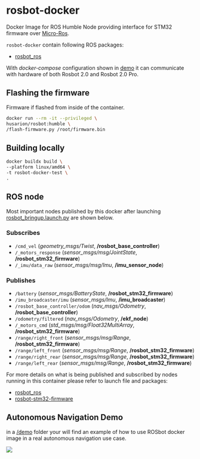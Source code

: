 # rosbot-docker

Docker Image for ROS Humble Node providing interface for STM32 firmware over [Micro-Ros](https://micro.ros.org/).

`rosbot-docker` contain following ROS packages:
- [rosbot_ros](https://github.com/husarion/rosbot_ros/tree/humble)

With *docker-compose* configuration shown in [demo](./demo) it can communicate with hardware of both Rosbot 2.0 and Rosbot 2.0 Pro.

## Flashing the firmware

Firmware if flashed from inside of the container.

``` bash
docker run --rm -it --privileged \
husarion/rosbot:humble \
/flash-firmware.py /root/firmware.bin
```

## Building locally

``` bash
docker buildx build \
--platform linux/amd64 \
-t rosbot-docker-test \
.
```

<!-- ## Configuring Orbbec Astra

In *docker-compose.yaml* you have to change `device` passed to docker. For more information refer to `astra-docker` [README.md](https://github.com/husarion/astra-docker) -->


## ROS node

Most important nodes published by this docker after launching [rosbot_bringup.launch.py](https://github.com/husarion/rosbot_ros/blob/humble/src/rosbot_bringup/launch/rosbot_bringup.launch.py) are shown below.


### Subscribes

- `/cmd_vel` (*geometry_msgs/Twist*, **/rosbot_base_controller**)
- `/_motors_response` (*sensor_msgs/msg/JointState*, **/rosbot_stm32_firmware**)
- `/_imu/data_raw` (*sensor_msgs/msg/Imu*, **/imu_sensor_node**)

### Publishes
- `/battery` (*sensor_msgs/BatteryState*, **/rosbot_stm32_firmware**)
- `/imu_broadcaster/imu` (*sensor_msgs/Imu*, **/imu_broadcaster**)
- `/rosbot_base_controller/odom` (*nav_msgs/Odometry*, **/rosbot_base_controller**)
- `/odometry/filtered` (*nav_msgs/Odometry*, **/ekf_node**)
- `/_motors_cmd` (*std_msgs/msg/Float32MultiArray*, **/rosbot_stm32_firmware**)
- `/range/right_front` (*sensor_msgs/msg/Range*, **/rosbot_stm32_firmware**)
- `/range/left_front` (*sensor_msgs/msg/Range*, **/rosbot_stm32_firmware**)
- `/range/right_rear` (*sensor_msgs/msg/Range*, **/rosbot_stm32_firmware**)
- `/range/left_rear` (*sensor_msgs/msg/Range*, **/rosbot_stm32_firmware**)

For more details on what is being published and subscribed by nodes running in this container please refer to launch file and packages:
- [rosbot_ros](https://github.com/husarion/rosbot_ros/tree/humble)
- [rosbot-stm32-firmware](https://github.com/husarion/rosbot-stm32-firmware/tree/ros2)

## Autonomous Navigation Demo

in a [/demo](/demo) folder your will find an example of how to use ROSbot docker image in a real autonomous navigation use case.

![](demo/.docs/rviz_mapping.png)